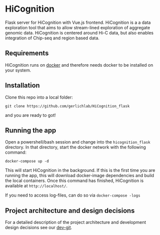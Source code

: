 # HiCognition

Flask server for HiCognition with Vue.js frontend. HiCognition is a a data exploration tool that aims to allow stream-lined exploration of aggregate genomic data. HiCognition is centered around Hi-C data, but also enables integration of Chip-seq and region based data.

## Requirements

HiCognition runs on [docker](https://www.docker.com/) and therefore needs docker to be installed on your system.

## Installation

Clone this repo into a local folder:

```git clone https://github.com/gerlichlab/HiCognition_flask```

and you are ready to got!

## Running the app

Open a powershell/bash session and change into the `hicognition_flask` directory.
In that directory, start the docker network with the following command:

```docker-compose up -d```

This will start HiCognition in the background. If this is the first time you are running the app, this will download docker-image dependencies and build the local containers. Once this command has finished, HiCognition is available at `http://localhost/`.

If you need to access log-files, can do so via `docker-compose -logs`

## Project architecture and design decisions

For a detailed description of the project architecture and development design decisions see our [dev-git](https://github.com/gerlichlab/HiCognition_devgit).
